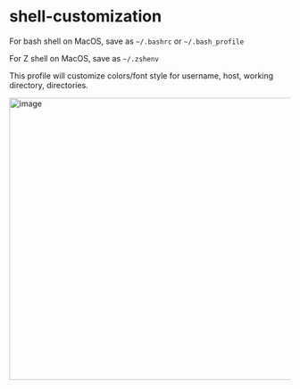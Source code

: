 # shell-customization
For bash shell on MacOS, save as `~/.bashrc` or `~/.bash_profile`

For Z shell on MacOS, save as `~/.zshenv` 

This profile will customize colors/font style for username, host, working directory, directories.

<img width="506" alt="image" src="https://github.com/carlyn-aarish/shell-customization/assets/87711685/5b399072-d86d-4595-80e2-0ca497445e08">
